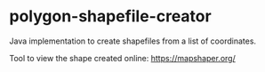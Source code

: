 # polygon-shapefile-creator
Java implementation to create shapefiles from a list of coordinates.

Tool to view the shape created online: https://mapshaper.org/
